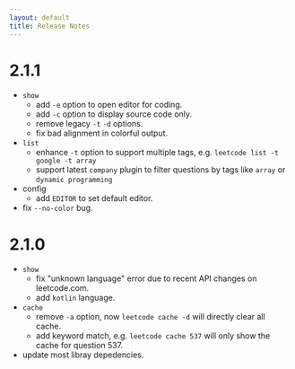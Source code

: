 ```yaml
---
layout: default
title: Release Notes
---
```

# 2.1.1
* `show`
	* add `-e` option to open editor for coding.
	* add `-c` option to display source code only.
	* remove legacy `-t` `-d` options.
	* fix bad alignment in colorful output.
* `list`
	* enhance `-t` option to support multiple tags, e.g. `leetcode list -t google -t array`
	* support latest `company` plugin to filter questions by tags like `array` or `dynamic programming`
* config
	* add `EDITOR` to set default editor.
* fix `--no-color` bug.


# 2.1.0
* `show`
	* fix "unknown language" error due to recent API changes on leetcode.com.
	* add `kotlin` language.
* `cache`
	* remove `-a` option, now `leetcode cache -d` will directly clear all cache.
	* add keyword match, e.g. `leetcode cache 537` will only show the cache for question 537.
* update most libray depedencies.
